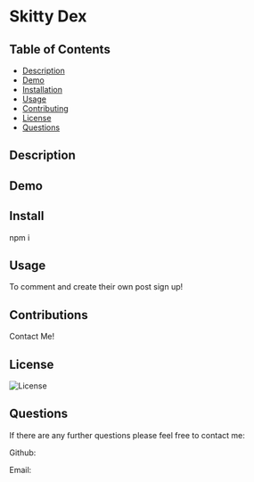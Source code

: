 # Skitty Dex

## Table of Contents

- [Description](#Description)
- [Demo](#Demo)
- [Installation](#Installation)
- [Usage](#Usage)
- [Contributing](#Contributing)
- [License](#License)
- [Questions](#Questions)

## Description


## Demo


## Install

npm i

## Usage

To comment and create their own post sign up!

## Contributions

Contact Me!

## License

![License](https://img.shields.io/badge/License-MIT-yellow.svg)

## Questions

If there are any further questions please feel free to contact me:

Github: 

Email: 
